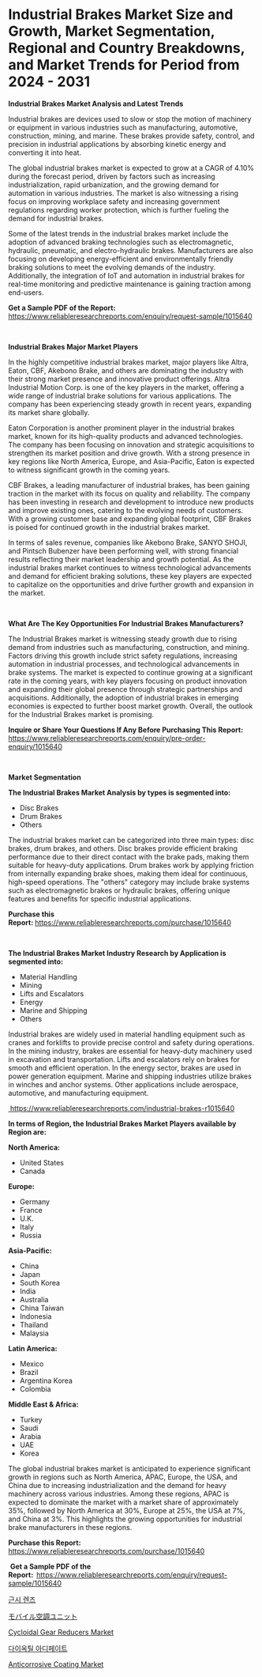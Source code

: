 <p><h1>Industrial Brakes Market Size and Growth, Market Segmentation, Regional and Country Breakdowns, and Market Trends for Period from 2024 -  2031</h1></p><p><strong>Industrial Brakes Market Analysis and Latest Trends</strong></p>
<p><p>Industrial brakes are devices used to slow or stop the motion of machinery or equipment in various industries such as manufacturing, automotive, construction, mining, and marine. These brakes provide safety, control, and precision in industrial applications by absorbing kinetic energy and converting it into heat.</p><p>The global industrial brakes market is expected to grow at a CAGR of 4.10% during the forecast period, driven by factors such as increasing industrialization, rapid urbanization, and the growing demand for automation in various industries. The market is also witnessing a rising focus on improving workplace safety and increasing government regulations regarding worker protection, which is further fueling the demand for industrial brakes.</p><p>Some of the latest trends in the industrial brakes market include the adoption of advanced braking technologies such as electromagnetic, hydraulic, pneumatic, and electro-hydraulic brakes. Manufacturers are also focusing on developing energy-efficient and environmentally friendly braking solutions to meet the evolving demands of the industry. Additionally, the integration of IoT and automation in industrial brakes for real-time monitoring and predictive maintenance is gaining traction among end-users.</p></p>
<p><strong>Get a Sample PDF of the Report:&nbsp;</strong> <a href="https://www.reliableresearchreports.com/enquiry/request-sample/1015640">https://www.reliableresearchreports.com/enquiry/request-sample/1015640</a></p>
<p>&nbsp;</p>
<p><strong>Industrial Brakes Major Market Players</strong></p>
<p><p>In the highly competitive industrial brakes market, major players like Altra, Eaton, CBF, Akebono Brake, and others are dominating the industry with their strong market presence and innovative product offerings. Altra Industrial Motion Corp. is one of the key players in the market, offering a wide range of industrial brake solutions for various applications. The company has been experiencing steady growth in recent years, expanding its market share globally.</p><p>Eaton Corporation is another prominent player in the industrial brakes market, known for its high-quality products and advanced technologies. The company has been focusing on innovation and strategic acquisitions to strengthen its market position and drive growth. With a strong presence in key regions like North America, Europe, and Asia-Pacific, Eaton is expected to witness significant growth in the coming years.</p><p>CBF Brakes, a leading manufacturer of industrial brakes, has been gaining traction in the market with its focus on quality and reliability. The company has been investing in research and development to introduce new products and improve existing ones, catering to the evolving needs of customers. With a growing customer base and expanding global footprint, CBF Brakes is poised for continued growth in the industrial brakes market.</p><p>In terms of sales revenue, companies like Akebono Brake, SANYO SHOJI, and Pintsch Bubenzer have been performing well, with strong financial results reflecting their market leadership and growth potential. As the industrial brakes market continues to witness technological advancements and demand for efficient braking solutions, these key players are expected to capitalize on the opportunities and drive further growth and expansion in the market.</p></p>
<p>&nbsp;</p>
<p><strong>What Are The Key Opportunities For Industrial Brakes Manufacturers?</strong></p>
<p><p>The Industrial Brakes market is witnessing steady growth due to rising demand from industries such as manufacturing, construction, and mining. Factors driving this growth include strict safety regulations, increasing automation in industrial processes, and technological advancements in brake systems. The market is expected to continue growing at a significant rate in the coming years, with key players focusing on product innovation and expanding their global presence through strategic partnerships and acquisitions. Additionally, the adoption of industrial brakes in emerging economies is expected to further boost market growth. Overall, the outlook for the Industrial Brakes market is promising.</p></p>
<p><strong>Inquire or Share Your Questions If Any Before Purchasing This Report:</strong> <a href="https://www.reliableresearchreports.com/enquiry/pre-order-enquiry/1015640">https://www.reliableresearchreports.com/enquiry/pre-order-enquiry/1015640</a></p>
<p>&nbsp;</p>
<p><strong>Market Segmentation</strong></p>
<p><strong>The Industrial Brakes Market Analysis by types is segmented into:</strong></p>
<p><ul><li>Disc Brakes</li><li>Drum Brakes</li><li>Others</li></ul></p>
<p><p>The industrial brakes market can be categorized into three main types: disc brakes, drum brakes, and others. Disc brakes provide efficient braking performance due to their direct contact with the brake pads, making them suitable for heavy-duty applications. Drum brakes work by applying friction from internally expanding brake shoes, making them ideal for continuous, high-speed operations. The "others" category may include brake systems such as electromagnetic brakes or hydraulic brakes, offering unique features and benefits for specific industrial applications.</p></p>
<p><strong>Purchase this Report:&nbsp;</strong><a href="https://www.reliableresearchreports.com/purchase/1015640">https://www.reliableresearchreports.com/purchase/1015640</a></p>
<p>&nbsp;</p>
<p><strong>The Industrial Brakes Market Industry Research by Application is segmented into:</strong></p>
<p><ul><li>Material Handling</li><li>Mining</li><li>Lifts and Escalators</li><li>Energy</li><li>Marine and Shipping</li><li>Others</li></ul></p>
<p><p>Industrial brakes are widely used in material handling equipment such as cranes and forklifts to provide precise control and safety during operations. In the mining industry, brakes are essential for heavy-duty machinery used in excavation and transportation. Lifts and escalators rely on brakes for smooth and efficient operation. In the energy sector, brakes are used in power generation equipment. Marine and shipping industries utilize brakes in winches and anchor systems. Other applications include aerospace, automotive, and manufacturing equipment.</p></p>
<p><a href="https://www.reliableresearchreports.com/industrial-brakes-r1015640">&nbsp;https://www.reliableresearchreports.com/industrial-brakes-r1015640</a></p>
<p><strong>In terms of Region, the Industrial Brakes Market Players available by Region are:</strong></p>
<p>
    <p> <strong> North America: </strong>
        <ul>
            <li>United States</li>
            <li>Canada</li>
        </ul>
        </p> 
    <p> <strong> Europe: </strong>
        <ul>
            <li>Germany</li>
            <li>France</li>
            <li>U.K.</li>
            <li>Italy</li>
            <li>Russia</li>
        </ul>
        </p> 
    <p> <strong> Asia-Pacific: </strong>
        <ul>
            <li>China</li>
            <li>Japan</li>
            <li>South Korea</li>
            <li>India</li>
            <li>Australia</li>
            <li>China Taiwan</li>
            <li>Indonesia</li>
            <li>Thailand</li>
            <li>Malaysia</li>
        </ul>
        </p> 
    <p> <strong> Latin America: </strong>
        <ul>
            <li>Mexico</li>
            <li>Brazil</li>
            <li>Argentina Korea</li>
            <li>Colombia</li>
        </ul>
        </p> 
    <p> <strong> Middle East & Africa: </strong>
        <ul>
            <li>Turkey</li>
            <li>Saudi</li>
            <li>Arabia</li>
            <li>UAE</li>
            <li>Korea</li>
        </ul>
    </p>
    </p>
<p><p>The global industrial brakes market is anticipated to experience significant growth in regions such as North America, APAC, Europe, the USA, and China due to increasing industrialization and the demand for heavy machinery across various industries. Among these regions, APAC is expected to dominate the market with a market share of approximately 35%, followed by North America at 30%, Europe at 25%, the USA at 7%, and China at 3%. This highlights the growing opportunities for industrial brake manufacturers in these regions.</p></p>
<p><strong>Purchase this Report: </strong><a href="https://www.reliableresearchreports.com/purchase/1015640">https://www.reliableresearchreports.com/purchase/1015640</a></p>
<p>&nbsp;<strong>Get a Sample PDF of the Report:&nbsp;&nbsp;</strong><a href="https://www.reliableresearchreports.com/enquiry/request-sample/1015640">https://www.reliableresearchreports.com/enquiry/request-sample/1015640</a></p>
<p><strong></strong></p>
<p><p><a href="https://github.com/akzkkws047661437/Market-Research-Report-List-1/blob/main/327602719441.md">근시 렌즈</a></p><p><a href="https://github.com/EstelWisozk1/Market-Research-Report-List-1/blob/main/604542220932.md">モバイル空調ユニット</a></p><p><a href="https://github.com/lubmix/Market-Research-Report-List-2/blob/main/cycloidal-gear-reducers-market.md">Cycloidal Gear Reducers Market</a></p><p><a href="https://github.com/vsckjg50460/Market-Research-Report-List-1/blob/main/106327019442.md">다이옥틸 아디페이트</a></p><p><a href="https://issuu.com/reportprime-2/docs/anticorrosive-coating-market-size-2030.pptx">Anticorrosive Coating Market</a></p></p>